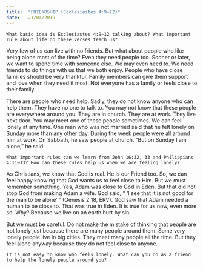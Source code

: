 ```yaml
---
title:  "FRIENDSHIP (Ecclesiastes 4:9–12)"
date:   21/04/2019
---
```




`What basic idea is Ecclesiastes 4:9–12 talking about? What important rule about life do these verses teach us?`

Very few of us can live with no friends. But what about people who like being alone most of the time? Even they need people too. Sooner or later, we want to spend time with someone else. We may even need to. We need friends to do things with us that we both enjoy. People who have close families should be very thankful. Family members can give them support and love when they need it most. Not everyone has a family or feels close to their family.

There are people who need help. Sadly, they do not know anyone who can help them. They have no one to talk to. You may not know that these people are everywhere around you. They are in church. They are at work. They live next door. You may meet one of these people sometimes. We can feel lonely at any time. One man who was not married said that he felt lonely on Sunday more than any other day. During the week people were all around him at work. On Sabbath, he saw people at church. “But on Sunday I am alone,” he said.

`What important rules can we learn from John 16:32, 33 and Philippians 4:11–13? How can these rules help us when we are feeling lonely?`

As Christians, we know that God is real. He is our Friend too. So, we can feel happy knowing that God wants us to feel close to Him. But we must remember something. Yes, Adam was close to God in Eden. But that did not stop God from making Adam a wife. God said, “ ‘I see that it is not good for the man to be alone’ ” (Genesis 2:18, ERV). God saw that Adam needed a human to be close to. That was true in Eden. It is true for us now, even more so. Why? Because we live on an earth hurt by sin. 

But we must be careful. Do not make the mistake of thinking that people are not lonely just because there are many people around them. Some very lonely people live in big cities. They meet many people all the time. But they feel alone anyway because they do not feel close to anyone.

`It is not easy to know who feels lonely. What can you do as a friend to help the lonely people around you?`